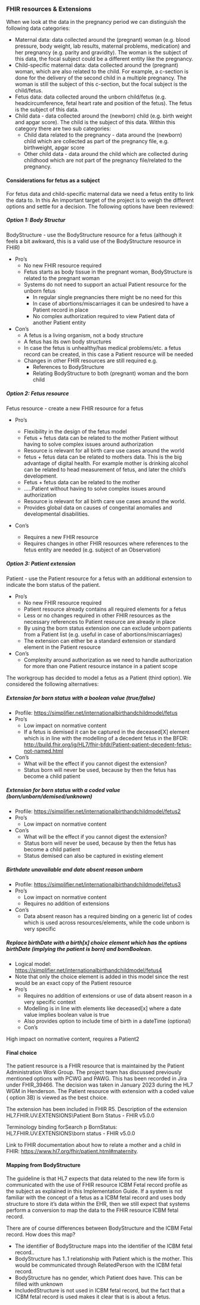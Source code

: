 ### FHIR resources & Extensions

When we look at the data in the pregnancy period we can distinguish the following data categories:
* Maternal data: data collected around the (pregnant) woman (e.g. blood pressure, body weight, lab results, maternal problems, medication) and her pregnancy (e.g. parity and gravidity). The woman is the subject of this data, the focal subject could be a different entity like the pregnancy.
* Child-specific maternal data: data collected around the (pregnant) woman, which are also related to the child. For example, a c-section is done for the delivery of the second child in a multiple pregnancy. The woman is still the subject of this c-section, but the focal subject is the child/fetus.
* Fetus data: data collected around the unborn child/fetus (e.g. headcircumference, fetal heart rate and position of the fetus). The fetus is the subject of this data.
* Child data - data collected around the (newborn) child (e.g. birth weight and apgar score). The child is the subject of this data. Within this category there are two sub categories:
  * Child data related to the pregnancy - data around the (newborn) child which are collected as part of the pregnancy file, e.g. birthweight, apgar score
  * Other child data - data around the child which are collected during childhood which are not part of the pregnancy file/related to the pregnancy.

#### Considerations for fetus as a subject
For fetus data and child-specific maternal data we need a fetus entity to link the data to. In this  An important target of the project is to weigh the different options and settle for a decision.  The following options have been reviewed:

##### Option 1: Body Structur
BodyStructure - use the BodyStructure resource for a fetus (although it feels a bit awkward, this is a valid use of the BodyStructure resource in FHIR)
* Pro’s
  * No new FHIR resource required
  * Fetus starts as body tissue in the pregnant woman, BodyStructure is related to the pregnant woman
  * Systems do not need to support an actual Patient resource for the unborn fetus
     * In regular single pregnancies there might be no need for this
     * In case of abortions/miscarriages it can be undesired to have a Patient record in place 
     * No complex authorization required to view Patient data of another Patient entity
* Con’s
  * A fetus is a living organism, not a body structure
  * A fetus has its own body structures
  * In case the fetus is unhealthy/has medical problems/etc. a fetus record can be created, in this case a Patient resource will be needed
  * Changes in other FHIR resources are still required e.g.
     * References to BodyStructure
     * Relating BodyStructure to both (pregnant) woman and the born child

##### Option 2: Fetus resource
Fetus resource - create a new FHIR resource for a fetus
* Pro’s
  * Flexibility in the design of the fetus model
  * Fetus + fetus data can be related to the mother Patient without having to solve complex issues around authorization
  * Resource is relevant for all birth care use cases around the world
  * fetus + fetus data can be related to mothers data. This is the big advantage of digital health. For example mother is drinking alcohol can be related to head measurement of fetus, and later the child’s development.
  * Fetus + fetus data can be related to the mother
  * …..Patient without having to solve complex issues around authorization
  * Resource is relevant for all birth care use cases around the world.
  * Provides global data on causes of congenital anomalies and developmental disabilities.


* Con’s
  * Requires a new FHIR resource
  * Requires changes in other FHIR resources where references to the fetus entity are needed (e.g. subject of an Observation)

##### Option 3: Patient extension
Patient - use the Patient resource for a fetus with an additional extension to indicate the born status of the patient.
* Pro’s
  * No new FHIR resource required
  * Patient resource already contains all required elements for a fetus
  * Less or no changes required in other FHIR resources as the necessary references to Patient resource are already in place
  * By using the born status extension one can exclude unborn patients from a Patient list (e.g. useful in case of abortions/miscarriages)
  * The extension can either be a standard extension or standard element in the Patient resource
* Con’s
  * Complexity around authorization as we need to handle authorization for more than one Patient resource instance in a patient scope

The workgroup has decided to model a fetus as a Patient (third option). We considered the following alternatives:
##### Extension for born status with a boolean value (true/false)
* Profile: <https://simplifier.net/internationalbirthandchildmodel/fetus>
* Pro’s
  * Low impact on normative content
  * If a fetus is demised it can be captured in the deceased[X] element which is in line with the modelling of a decedent fetus in the BFDR: <http://build.fhir.org/ig/HL7/fhir-bfdr/Patient-patient-decedent-fetus-not-named.html>
* Con’s
  * What will be the effect if you cannot digest the extension?
  * Status born will never be used, because by then the fetus has become a child patient

##### Extension for born status with a coded value (born/unborn/demised/unknown)
* Profile: <https://simplifier.net/internationalbirthandchildmodel/fetus2>
* Pro’s
  * Low impact on normative content
* Con’s
  * What will be the effect if you cannot digest the extension?
  * Status born will never be used, because by then the fetus has become a child patient
  * Status demised can also be captured in existing element 

##### Birthdate unavailable and date absent reason unborn
* Profile: <https://simplifier.net/internationalbirthandchildmodel/fetus3>
* Pro’s
  * Low impact on normative content
  * Requires no addition of extensions
* Con’s
  * Data absent reason has a required binding on a generic list of codes which is used across resources/elements, while the code unborn is very specific

##### Replace birthDate with a birth[x] choice element which has the options birthDate (implying the patient is born) and bornBoolean.
* Logical model: <https://simplifier.net/internationalbirthandchildmodel/fetus4>
* Note that only the choice element is added in this model since the rest would be an exact copy of the Patient resource
* Pro’s
  * Requires no addition of extensions or use of data absent reason in a very specific context
  * Modelling is in line with elements like deceased[x] where a date value implies boolean value is true
  * Also provides option to include time of birth in a dateTime (optional)
  * Con’s
  
High impact on normative content, requires a Patient2

#### Final choice
The patient resource is a FHIR resource that is maintained by the Patient Administration Work Group. The project team has discussed previously mentioned options with PCWG and PAWG. This has been recorded in Jira under FHIR_39466. The decision was taken in January 2023 during the HL7 WGM in Henderson. The Patient resource with extension with a coded value ( option 3B) is viewed as the best choice. 

The extension has been included in FHIR R5. Description of the extension
HL7.FHIR.UV.EXTENSIONS\Patient Born Status - FHIR v5.0.0

Terminology binding forSearch p BornStatus:
HL7.FHIR.UV.EXTENSIONS\born status - FHIR v5.0.0

Link to FHIR documentation about how to relate a mother and a child in FHIR: <https://www.hl7.org/fhir/patient.html#maternity>.

#### Mapping from BodyStructure

The guideline is that HL7 expects that  data related to the new life form is communicated with the use of FHIR resource ICBM Fetal record profile as the subject as explained in this Implementation Guide. If a system is not familiar with the concept of a fetus as a ICBM fetal record and uses body structure to store it’s data within the EHR, then we still expect that systems perform a conversion to map the data to the FHIR resource ICBM fetal record.

There are of course differences between BodyStructure and the ICBM Fetal record. How does this map?
* The identifier of BodyStructure maps into the identifier of the ICBM fetal record..
* BodyStructure has 1..1 relationship with Patient which is the mother. This would be communicated through RelatedPerson with the ICBM fetal record.
* BodyStructure has no gender, which Patient does have. This can be filled with unknown
* IncludedStructure is not used in ICBM fetal record, but the fact that a ICBM fetal record is used makes it clear that is is about a fetus.
